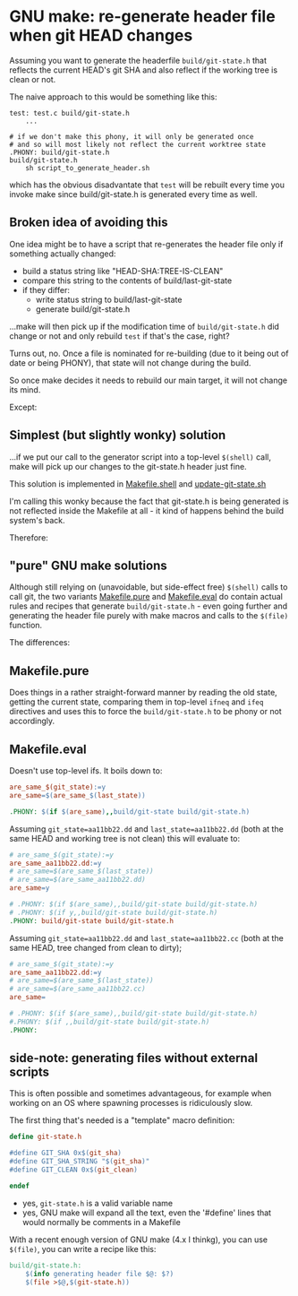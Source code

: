 # GNU make: re-generate header file when git HEAD changes

Assuming you want to generate the headerfile `build/git-state.h` that reflects
the current HEAD's git SHA and also reflect if the working tree is clean or not.

The naive approach to this would be something like this:


```
test: test.c build/git-state.h
	...

# if we don't make this phony, it will only be generated once
# and so will most likely not reflect the current worktree state
.PHONY: build/git-state.h
build/git-state.h
	sh script_to_generate_header.sh

```

which has the obvious disadvantate that `test` will be rebuilt every time you
invoke make since build/git-state.h is generated every time as well.

## Broken idea of avoiding this

One idea might be to have a script that re-generates the header file only if
something actually changed:

- build a status string like "HEAD-SHA:TREE-IS-CLEAN"
- compare this string to the contents of build/last-git-state
- if they differ:
	- write status string to build/last-git-state
	- generate build/git-state.h

...make will then pick up if the modification time of `build/git-state.h` did
change or not and only rebuild `test` if that's the case, right?

Turns out, no. Once a file is nominated for re-building (due to it being out of
date or being PHONY), that state will not change during the build.

So once make decides it needs to rebuild our main target, it will not change its
mind.

Except:

## Simplest (but slightly wonky) solution

...if we put our call to the generator script into a top-level `$(shell)` call,
make will pick up our changes to the git-state.h header just fine.

This solution is implemented in [Makefile.shell](Makefile.shell) and
[update-git-state.sh](update-git-state.sh)

I'm calling this wonky because the fact that git-state.h is being generated is
not reflected inside the Makefile at all - it kind of happens behind the build
system's back.

Therefore:

## "pure" GNU make solutions

Although still relying on (unavoidable, but side-effect free) `$(shell)` calls
to call git, the two variants [Makefile.pure](Makefile.pure) and
[Makefile.eval](Makefile.eval) do contain actual rules and recipes that generate
`build/git-state.h` - even going further and generating the header file purely
with make macros and calls to the `$(file)` function.

The differences:

## Makefile.pure

Does things in a rather straight-forward manner by reading the old state, getting the current state, comparing them in top-level `ifneq` and `ifeq` directives and
uses this to force the `build/git-state.h` to be phony or not accordingly.

## Makefile.eval

Doesn't use top-level ifs. It boils down to:

```Makefile
are_same_$(git_state):=y
are_same=$(are_same_$(last_state))

.PHONY: $(if $(are_same),,build/git-state build/git-state.h)
```

Assuming `git_state=aa11bb22.dd` and `last_state=aa11bb22.dd` (both at the same HEAD and working tree is not clean) this will evaluate to:

```Makefile
# are_same_$(git_state):=y
are_same_aa11bb22.dd:=y
# are_same=$(are_same_$(last_state))
# are_same=$(are_same_aa11bb22.dd)
are_same=y

# .PHONY: $(if $(are_same),,build/git-state build/git-state.h)
# .PHONY: $(if y,,build/git-state build/git-state.h)
.PHONY: build/git-state build/git-state.h
```

Assuming `git_state=aa11bb22.dd` and `last_state=aa11bb22.cc` (both at the same HEAD, tree changed from clean to dirty);

```Makefile
# are_same_$(git_state):=y
are_same_aa11bb22.dd:=y
# are_same=$(are_same_$(last_state))
# are_same=$(are_same_aa11bb22.cc)
are_same=

# .PHONY: $(if $(are_same),,build/git-state build/git-state.h)
#.PHONY: $(if ,,build/git-state build/git-state.h)
.PHONY: 
```

## side-note: generating files without external scripts

This is often possible and sometimes advantageous, for example when working on
an OS where spawning processes is ridiculously slow.

The first thing that's needed is a "template" macro definition:

```Makefile
define git-state.h

#define GIT_SHA 0x$(git_sha)
#define GIT_SHA_STRING "$(git_sha)"
#define GIT_CLEAN 0x$(git_clean)

endef

```

- yes, `git-state.h` is a valid variable name
- yes, GNU make will expand all the text, even the '#define' lines that would
  normally be comments in a Makefile

With a recent enough version of GNU make (4.x I thinkg), you can use `$(file)`,
you can write a recipe like this:

```Makefile
build/git-state.h:
	$(info generating header file $@: $?)
	$(file >$@,$(git-state.h))
```

